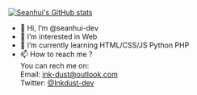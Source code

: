 
[![Seanhui's GitHub stats](https://github-readme-stats.vercel.app/api?username=inkdust-dev)](https://github.com/anuraghazra/github-readme-stats)
- 👋 Hi, I’m @seanhui-dev
- 👀 I’m interested in Web
- 🌱 I’m currently learning HTML/CSS/JS  Python PHP
- 📫 How to reach me ?<br>
You can rech me on:<br>
Email:  ink-dust@outlook.com<br>
Twitter:  [@Inkdust-dev](https://twitter.com/Inkdust_dev)

<!---
seanhui-dev/seanhui-dev is a ✨ special ✨ repository because its `README.md` (this file) appears on your GitHub profile.
You can click the Preview link to take a look at your changes.
--->
